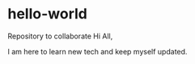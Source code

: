 # hello-world
Repository to collaborate
Hi All, 

I am here to learn new tech and keep myself updated.
